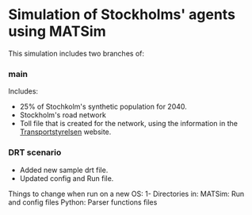 # Simulation of Stockholms' agents using MATSim
This simulation includes two branches of:
### main 
Includes:
- 25% of Stochkolm's synthetic population for 2040.
- Stockholm's road network
- Toll file that is created for the network, using the information in the [Transportstyrelsen](https://www.transportstyrelsen.se/sv/vagtrafik/Trangselskatt/Trangselskatt-i-stockholm/Betalstationernas-placering1/) website. 
### DRT scenario
- Added new sample drt file.
- Updated config and Run file. 

Things to change when run on a new OS:
1- Directories in:
	MATSim: Run and config files
	Python: Parser functions files

